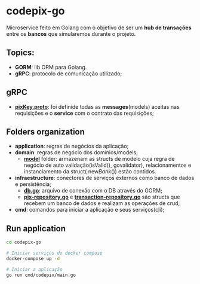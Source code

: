# codepix-go
Microservice feito em Golang com o objetivo de ser um **hub de transações** entre os **bancos** que simularemos durante o projeto.

## Topics:
- **GORM**: lib ORM para Golang.
- **gRPC**: protocolo de comunicação utilizado;

## gRPC
- **[pixKey.proto](https://github.com/VictorMagalhaesSales/microsservices-banks-parent/tree/master/codepix-go/application/grpc/protofiles/pixkey.proto)**: foi definide todas as **messages**(models) aceitas nas requisições e o **service** com o contrato das requisições;

## Folders organization
- **application**: regras de negócios da aplicação;
- **domain**: regras de negócio dos domínios/models;
    - **[model](https://github.com/VictorMagalhaesSales/microsservices-banks-parent/tree/master/codepix-go/domain/model)** folder: armazenam as structs de modelo cuja regra de negócio de auto validação(isValid(), govalidator), relacionamentos e instanciamento da struct( new*Bank*()) estão contidos.
- **infraestructure**: conectores de serviços externos como banco de dados e persistência;
    - **[db.go](https://github.com/VictorMagalhaesSales/microsservices-banks-parent/blob/master/codepix-go/infraestructure/db/db.go)**: arquivo de conexão com o DB através do GORM;
    - **[pix-repository.go](https://github.com/VictorMagalhaesSales/microsservices-banks-parent/blob/master/codepix-go/infraestructure/repository/pix-repository.go)** e **[transaction-repository.go](https://github.com/VictorMagalhaesSales/microsservices-banks-parent/blob/master/codepix-go/infraestructure/repository/transaction-repository.go)** são structs que recebem um banco de dados e realizam as operações de crud; 
- **cmd**: comandos para iniciar a aplicação e seus serviços(cli);

## Run application
```sh
cd codepix-go

# Iniciar serviços do docker compose
docker-compose up -d

# Iniciar a aplicação
go run cmd/codepix/main.go
```
